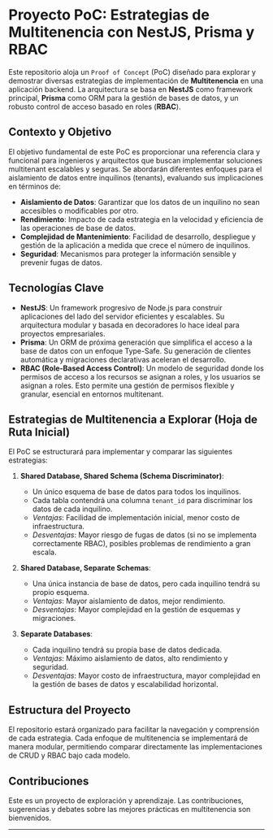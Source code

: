 # Proyecto PoC: Estrategias de Multitenencia con NestJS, Prisma y RBAC

Este repositorio aloja un `Proof of Concept` (PoC) diseñado para explorar y demostrar diversas estrategias de implementación de **Multitenencia** en una aplicación backend. La arquitectura se basa en **NestJS** como framework principal, **Prisma** como ORM para la gestión de bases de datos, y un robusto control de acceso basado en roles (**RBAC**).

## Contexto y Objetivo

El objetivo fundamental de este PoC es proporcionar una referencia clara y funcional para ingenieros y arquitectos que buscan implementar soluciones multitenant escalables y seguras. Se abordarán diferentes enfoques para el aislamiento de datos entre inquilinos (tenants), evaluando sus implicaciones en términos de:

*   **Aislamiento de Datos**: Garantizar que los datos de un inquilino no sean accesibles o modificables por otro.
*   **Rendimiento**: Impacto de cada estrategia en la velocidad y eficiencia de las operaciones de base de datos.
*   **Complejidad de Mantenimiento**: Facilidad de desarrollo, despliegue y gestión de la aplicación a medida que crece el número de inquilinos.
*   **Seguridad**: Mecanismos para proteger la información sensible y prevenir fugas de datos.

## Tecnologías Clave

*   **NestJS**: Un framework progresivo de Node.js para construir aplicaciones del lado del servidor eficientes y escalables. Su arquitectura modular y basada en decoradores lo hace ideal para proyectos empresariales.
*   **Prisma**: Un ORM de próxima generación que simplifica el acceso a la base de datos con un enfoque Type-Safe. Su generación de clientes automática y migraciones declarativas aceleran el desarrollo.
*   **RBAC (Role-Based Access Control)**: Un modelo de seguridad donde los permisos de acceso a los recursos se asignan a roles, y los usuarios se asignan a roles. Esto permite una gestión de permisos flexible y granular, esencial en entornos multitenant.

## Estrategias de Multitenencia a Explorar (Hoja de Ruta Inicial)

El PoC se estructurará para implementar y comparar las siguientes estrategias:

1.  **Shared Database, Shared Schema (Schema Discriminator)**:
    *   Un único esquema de base de datos para todos los inquilinos.
    *   Cada tabla contendrá una columna `tenant_id` para discriminar los datos de cada inquilino.
    *   *Ventajas*: Facilidad de implementación inicial, menor costo de infraestructura.
    *   *Desventajas*: Mayor riesgo de fugas de datos (si no se implementa correctamente RBAC), posibles problemas de rendimiento a gran escala.

2.  **Shared Database, Separate Schemas**:
    *   Una única instancia de base de datos, pero cada inquilino tendrá su propio esquema.
    *   *Ventajas*: Mayor aislamiento de datos, mejor rendimiento.
    *   *Desventajas*: Mayor complejidad en la gestión de esquemas y migraciones.

3.  **Separate Databases**:
    *   Cada inquilino tendrá su propia base de datos dedicada.
    *   *Ventajas*: Máximo aislamiento de datos, alto rendimiento y seguridad.
    *   *Desventajas*: Mayor costo de infraestructura, mayor complejidad en la gestión de bases de datos y escalabilidad horizontal.

## Estructura del Proyecto

El repositorio estará organizado para facilitar la navegación y comprensión de cada estrategia. Cada enfoque de multitenencia se implementará de manera modular, permitiendo comparar directamente las implementaciones de CRUD y RBAC bajo cada modelo.

## Contribuciones

Este es un proyecto de exploración y aprendizaje. Las contribuciones, sugerencias y debates sobre las mejores prácticas en multitenencia son bienvenidos.

---
